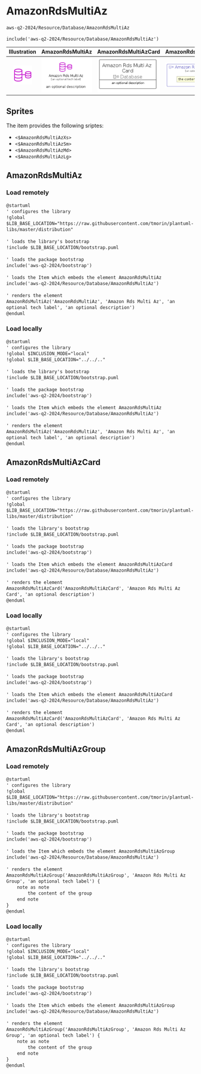 # AmazonRdsMultiAz


```text
aws-q2-2024/Resource/Database/AmazonRdsMultiAz
```

```text
include('aws-q2-2024/Resource/Database/AmazonRdsMultiAz')
```



| Illustration | AmazonRdsMultiAz | AmazonRdsMultiAzCard | AmazonRdsMultiAzGroup |
| :---: | :---: | :---: | :---: |
| ![illustration for Illustration](../../../aws-q2-2024/Resource/Database/AmazonRdsMultiAz.png) | ![illustration for AmazonRdsMultiAz](../../../aws-q2-2024/Resource/Database/AmazonRdsMultiAz.Local.png) | ![illustration for AmazonRdsMultiAzCard](../../../aws-q2-2024/Resource/Database/AmazonRdsMultiAzCard.Local.png) | ![illustration for AmazonRdsMultiAzGroup](../../../aws-q2-2024/Resource/Database/AmazonRdsMultiAzGroup.Local.png) |



## Sprites
The item provides the following sriptes:

- `<$AmazonRdsMultiAzXs>`
- `<$AmazonRdsMultiAzSm>`
- `<$AmazonRdsMultiAzMd>`
- `<$AmazonRdsMultiAzLg>`





## AmazonRdsMultiAz

### Load remotely
```plantuml
@startuml
' configures the library
!global $LIB_BASE_LOCATION="https://raw.githubusercontent.com/tmorin/plantuml-libs/master/distribution"

' loads the library's bootstrap
!include $LIB_BASE_LOCATION/bootstrap.puml

' loads the package bootstrap
include('aws-q2-2024/bootstrap')

' loads the Item which embeds the element AmazonRdsMultiAz
include('aws-q2-2024/Resource/Database/AmazonRdsMultiAz')

' renders the element
AmazonRdsMultiAz('AmazonRdsMultiAz', 'Amazon Rds Multi Az', 'an optional tech label', 'an optional description')
@enduml
```

### Load locally
```plantuml
@startuml
' configures the library
!global $INCLUSION_MODE="local"
!global $LIB_BASE_LOCATION="../../.."

' loads the library's bootstrap
!include $LIB_BASE_LOCATION/bootstrap.puml

' loads the package bootstrap
include('aws-q2-2024/bootstrap')

' loads the Item which embeds the element AmazonRdsMultiAz
include('aws-q2-2024/Resource/Database/AmazonRdsMultiAz')

' renders the element
AmazonRdsMultiAz('AmazonRdsMultiAz', 'Amazon Rds Multi Az', 'an optional tech label', 'an optional description')
@enduml
```

## AmazonRdsMultiAzCard

### Load remotely
```plantuml
@startuml
' configures the library
!global $LIB_BASE_LOCATION="https://raw.githubusercontent.com/tmorin/plantuml-libs/master/distribution"

' loads the library's bootstrap
!include $LIB_BASE_LOCATION/bootstrap.puml

' loads the package bootstrap
include('aws-q2-2024/bootstrap')

' loads the Item which embeds the element AmazonRdsMultiAzCard
include('aws-q2-2024/Resource/Database/AmazonRdsMultiAz')

' renders the element
AmazonRdsMultiAzCard('AmazonRdsMultiAzCard', 'Amazon Rds Multi Az Card', 'an optional description')
@enduml
```

### Load locally
```plantuml
@startuml
' configures the library
!global $INCLUSION_MODE="local"
!global $LIB_BASE_LOCATION="../../.."

' loads the library's bootstrap
!include $LIB_BASE_LOCATION/bootstrap.puml

' loads the package bootstrap
include('aws-q2-2024/bootstrap')

' loads the Item which embeds the element AmazonRdsMultiAzCard
include('aws-q2-2024/Resource/Database/AmazonRdsMultiAz')

' renders the element
AmazonRdsMultiAzCard('AmazonRdsMultiAzCard', 'Amazon Rds Multi Az Card', 'an optional description')
@enduml
```

## AmazonRdsMultiAzGroup

### Load remotely
```plantuml
@startuml
' configures the library
!global $LIB_BASE_LOCATION="https://raw.githubusercontent.com/tmorin/plantuml-libs/master/distribution"

' loads the library's bootstrap
!include $LIB_BASE_LOCATION/bootstrap.puml

' loads the package bootstrap
include('aws-q2-2024/bootstrap')

' loads the Item which embeds the element AmazonRdsMultiAzGroup
include('aws-q2-2024/Resource/Database/AmazonRdsMultiAz')

' renders the element
AmazonRdsMultiAzGroup('AmazonRdsMultiAzGroup', 'Amazon Rds Multi Az Group', 'an optional tech label') {
    note as note
        the content of the group
    end note
}
@enduml
```

### Load locally
```plantuml
@startuml
' configures the library
!global $INCLUSION_MODE="local"
!global $LIB_BASE_LOCATION="../../.."

' loads the library's bootstrap
!include $LIB_BASE_LOCATION/bootstrap.puml

' loads the package bootstrap
include('aws-q2-2024/bootstrap')

' loads the Item which embeds the element AmazonRdsMultiAzGroup
include('aws-q2-2024/Resource/Database/AmazonRdsMultiAz')

' renders the element
AmazonRdsMultiAzGroup('AmazonRdsMultiAzGroup', 'Amazon Rds Multi Az Group', 'an optional tech label') {
    note as note
        the content of the group
    end note
}
@enduml
```

